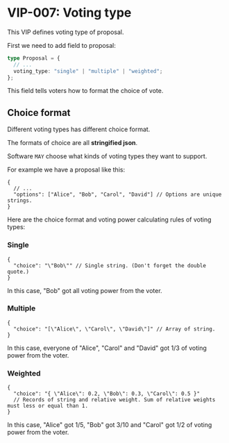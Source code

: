# VIP-007: Voting type

This VIP defines voting type of proposal.

First we need to add field to proposal:

```ts
type Proposal = {
  // ...
  voting_type: "single" | "multiple" | "weighted";
};
```

This field tells voters how to format the choice of vote.

## Choice format

Different voting types has different choice format.

The formats of choice are all **stringified json**.

Software `MAY` choose what kinds of voting types they want to support.

For example we have a proposal like this:

```jsonc
{
  // ...
  "options": ["Alice", "Bob", "Carol", "David"] // Options are unique strings.
}
```

Here are the choice format and voting power calculating rules of voting types:

### Single

```jsonc
{
  "choice": "\"Bob\"" // Single string. (Don't forget the double quote.)
}
```

In this case, "Bob" got all voting power from the voter.

### Multiple

```jsonc
{
  "choice": "[\"Alice\", \"Carol\", \"David\"]" // Array of string.
}
```

In this case, everyone of "Alice", "Carol" and "David" got 1/3 of voting power from the voter.

### Weighted

```jsonc
{
  "choice": "{ \"Alice\": 0.2, \"Bob\": 0.3, \"Carol\": 0.5 }"
  // Records of string and relative weight. Sum of relative weights must less or equal than 1.
}
```

In this case, "Alice" got 1/5, "Bob" got 3/10 and "Carol" got 1/2 of voting power from the voter.

